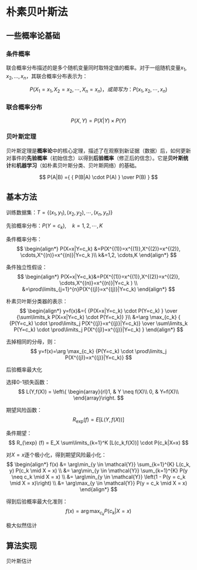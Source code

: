 # 朴素贝叶斯法

## 一些概率论基础

### 条件概率
联合概率分布描述的是多个随机变量同时取特定值的概率。对于一组随机变量$x_1,x_2,…,x_n$，其联合概率分布表示为：

$$ P(X_1=x_1,X_2=x_2, \cdots,X_n=x_n) ，或简写为：P(x_1,x_2, \cdots,x_n) $$

### 联合概率分布

$$ P(X,Y) = P(X | Y) \times P(Y) $$


### 贝叶斯定理

贝叶斯定理是**概率论**中的核心定理，描述了在观察到新证据（数据）后，如何更新对事件的**先验概率**（初始信念）以得到**后验概率**（修正后的信念）。它是**贝叶斯统计**和**机器学习**（如朴素贝叶斯分类、贝叶斯网络）的基础。

$$  P(A|B) ={ { P(B|A) \cdot P(A) } \over P(B) } $$

## 基本方法

训练数据集：$T = \{ (x_1,y_1),(x_2,y_2), \cdots,(x_n,y_n) \}$

先验概率分布：$P(Y=c_k),\quad k=1,2, \cdots,K$

条件概率分布：
$$
\begin{align*}
P(X=x|Y=c_k) &=P(X^{(1)}=x^{(1)},X^{(2)}=x^{(2)}, \cdots,X^{(n)}=x^{(n)}|Y=c_k )\\
k&=1,2, \cdots,K
\end{align*}
$$

条件独立性假设：
$$
\begin{align*}
P(X=x|Y=c_k)&=P(X^{(1)}=x^{(1)},X^{(2)}=x^{(2)}, \cdots,X^{(n)}=x^{(n)}|Y=c_k )
\\
&=\prod\limits_{j=1}^{n}P(X^{(j)}=x^{(j)}|Y=c_k)
\end{align*}
$$

朴素贝叶斯分类器的表示：
$$
\begin{align*}
y=f(x)&={ {P(X=x|Y=c_k) \cdot P(Y=c_k) } \over {\sum\limits_k P(X=x|Y=c_k) \cdot P(Y=c_k)} }\\
&=\arg \max_{c_k} { {P(Y=c_k) \cdot \prod\limits_j P(X^{(j)}=x^{(j)}|Y=c_k)} \over \sum\limits_k P(Y=c_k) \cdot \prod\limits_j P(X^{(j)}=x^{(j)}|Y=c_k) }
\end{align*}
$$

去掉相同的分母，则：
$$
y=f(x)=\arg \max_{c_k} {P(Y=c_k) \cdot \prod\limits_j P(X^{(j)}=x^{(j)}|Y=c_k)}
$$

后验概率最大化

选择0-1损失函数：
$$
L(Y,f(X)) = \left\{
\begin{array}{rl}1, & Y \neq f(X)\\
0, & Y=f(X)\\
\end{array}\right.
$$

期望风险函数：
$$
R_{\exp} (f) = E[L(Y,f(X))]
$$

条件期望：
$$
R_{\exp} (f) = E_X \sum\limits_{k=1}^K [L(c_k,f(X))] \cdot P(c_k|X=x)
$$

对$X=x$逐个极小化，得到期望风险最小化：
$$
\begin{align*}
f(x) &= \arg\min_{y \in \mathcal{Y}} \sum_{k=1}^{K} L(c_k, y) P(c_k \mid X = x) \\
&= \arg\min_{y \in \mathcal{Y}} \sum_{k=1}^{K} P(y \neq c_k \mid X = x) \\
&= \arg\min_{y \in \mathcal{Y}} \left(1 - P(y = c_k \mid X = x)\right) \\
&= \arg\max_{y \in \mathcal{Y}} P(y = c_k \mid X = x)
\end{align*}
$$

得到后验概率最大化准则：
$$
f(x)=\arg \max_{c_k} P(c_k|X=x)
$$

极大似然估计

## 算法实现

贝叶斯估计